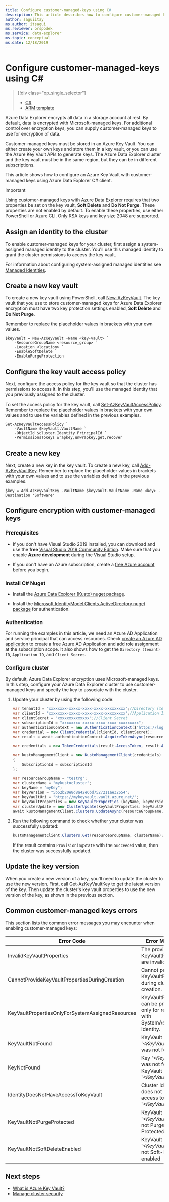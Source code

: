 ```yaml
---
title: Configure customer-managed-keys using C#
description: This article describes how to configure customer-managed keys encryption on your data in Azure Data Explorer.
author: saguiitay
ms.author: itsagui
ms.reviewer: orspodek
ms.service: data-explorer
ms.topic: conceptual
ms.date: 12/18/2019
---
```


# Configure customer-managed-keys using C#

> [!div class="op_single_selector"]
> * [C#](create-cluster-database-csharp.md)
> * [ARM template](create-cluster-database-resource-manager.md)

Azure Data Explorer encrypts all data in a storage account at rest. By default, data is encrypted with Microsoft-managed keys. For additional control over encryption keys, you can supply customer-managed keys to use for encryption of data.

Customer-managed keys must be stored in an Azure Key Vault. You can either create your own keys and store them in a key vault, or you can use the Azure Key Vault APIs to generate keys. The Azure Data Explorer cluster and the key vault must be in the same region, but they can be in different subscriptions. 

This article shows how to configure an Azure Key Vault with customer-managed keys using Azure Data Explorer C# client.

> [!Important]
> Using customer-managed keys with Azure Data Explorer requires that two properties be set on the key vault, **Soft Delete** and **Do Not Purge**. These properties are not enabled by default. To enable these properties, use either PowerShell or Azure CLI. Only RSA keys and key size 2048 are supported.

## Assign an identity to the cluster

To enable customer-managed keys for your cluster, first assign a system-assigned managed identity to the cluster. You'll use this managed identity to grant the cluster permissions to access the key vault.

For information about configuring system-assigned managed identities see [Managed Identities](managed-identities.md).

## Create a new key vault

To create a new key vault using PowerShell, call [New-AzKeyVault](/powershell/module/az.keyvault/new-azkeyvault.md). The key vault that you use to store customer-managed keys for Azure Data Explorer encryption must have two key protection settings enabled, **Soft Delete** and **Do Not Purge**.

Remember to replace the placeholder values in brackets with your own values.

```azurepowershell-interactive
$keyVault = New-AzKeyVault -Name <key-vault> `
    -ResourceGroupName <resource_group> `
    -Location <location> `
    -EnableSoftDelete `
    -EnablePurgeProtection
```

## Configure the key vault access policy

Next, configure the access policy for the key vault so that the cluster has permissions to access it. In this step, you'll use the managed identity that you previously assigned to the cluster.

To set the access policy for the key vault, call [Set-AzKeyVaultAccessPolicy](/powershell/module/az.keyvault/set-azkeyvaultaccesspolicy.md). Remember to replace the placeholder values in brackets with your own values and to use the variables defined in the previous examples.

```azurepowershell-interactive
Set-AzKeyVaultAccessPolicy `
    -VaultName $keyVault.VaultName `
    -ObjectId $cluster.Identity.PrincipalId `
    -PermissionsToKeys wrapkey,unwrapkey,get,recover
```

## Create a new key

Next, create a new key in the key vault. To create a new key, call [Add-AzKeyVaultKey](/powershell/module/az.keyvault/add-azkeyvaultkey.md). Remember to replace the placeholder values in brackets with your own values and to use the variables defined in the previous examples.

```azurepowershell-interactive
$key = Add-AzKeyVaultKey -VaultName $keyVault.VaultName -Name <key> -Destination 'Software'
```

## Configure encryption with customer-managed keys

### Prerequisites

* If you don't have Visual Studio 2019 installed, you can download and use the **free** [Visual Studio 2019 Community Edition](https://www.visualstudio.com/downloads/). Make sure that you enable **Azure development** during the Visual Studio setup.

* If you don't have an Azure subscription, create a [free Azure account](https://azure.microsoft.com/free/) before you begin.

### Install C# Nuget

* Install the [Azure Data Explorer (Kusto) nuget package](https://www.nuget.org/packages/Microsoft.Azure.Management.Kusto/).

* Install the [Microsoft.IdentityModel.Clients.ActiveDirectory nuget package](https://www.nuget.org/packages/Microsoft.IdentityModel.Clients.ActiveDirectory/) for authentication.

### Authentication
For running the examples in this article, we need an Azure AD Application and service principal that can access resources. Check [create an Azure AD application](https://docs.microsoft.com/azure/active-directory/develop/howto-create-service-principal-portal) to create a free Azure AD Application and add role assignment at the subscription scope. It also shows how to get the `Directory (tenant) ID`, `Application ID`, and `Client Secret`.

### Configure cluster

By default, Azure Data Explorer encryption uses Microsoft-managed keys. In this step, configure your Azure Data Explorer cluster to use customer-managed keys and specify the key to associate with the cluster.

1. Update your cluster by using the following code:

    ```csharp
    var tenantId = "xxxxxxxx-xxxxx-xxxx-xxxx-xxxxxxxxx";//Directory (tenant) ID
    var clientId = "xxxxxxxx-xxxxx-xxxx-xxxx-xxxxxxxxx";//Application ID
    var clientSecret = "xxxxxxxxxxxxxx";//Client Secret
    var subscriptionId = "xxxxxxxx-xxxxx-xxxx-xxxx-xxxxxxxxx";
    var authenticationContext = new AuthenticationContext($"https://login.windows.net/{tenantId}");
    var credential = new ClientCredential(clientId, clientSecret);
    var result = await authenticationContext.AcquireTokenAsync(resource: "https://management.core.windows.net/", clientCredential: credential);

    var credentials = new TokenCredentials(result.AccessToken, result.AccessTokenType);

    var kustoManagementClient = new KustoManagementClient(credentials)
    {
        SubscriptionId = subscriptionId
    };

    var resourceGroupName = "testrg";
    var clusterName = "mykustocluster";
    var keyName = "myKey";
    var keyVersion = "5b52b20e8d8a42e6bd7527211ae32654";
    var keyVaultUri = "https://mykeyvault.vault.azure.net/";
    var keyVaultProperties = new KeyVaultProperties (keyName, keyVersion, keyVaultUri);
    var clusterUpdate = new ClusterUpdate(keyVaultProperties: keyVaultProperties);
    await kustoManagementClient.Clusters.UpdateAsync(resourceGroupName, clusterName, clusterUpdate);
    ```

1. Run the following command to check whether your cluster was successfully updated:

    ```csharp
    kustoManagementClient.Clusters.Get(resourceGroupName, clusterName);
    ```

    If the result contains `ProvisioningState` with the `Succeeded` value, then the cluster was successfully updated.

## Update the key version

When you create a new version of a key, you'll need to update the cluster to use the new version. First, call Get-AzKeyVaultKey to get the latest version of the key. Then update the cluster's key vault properties  to use the new version of the key, as shown in the previous section.

## Common customer-managed keys errors

This section lists the common error messages you may encounter when enabling customer-managed keys:

| Error Code                                       |  Error Message
|--------------------------------------------------|-----------------
| InvalidKeyVaultProperties                        | The provided KeyVaultProperties are invalid.
| CannotProvideKeyVaultPropertiesDuringCreation    | Cannot provide KeyVaultProperties during cluster creation.
| KeyVaultPropertiesOnlyForSystemAssignedResources | KeyVaultProperties can be provided only for resources with SystemAssigned Identity.
| KeyVaultNotFound                                 |  KeyVault '_\<KeyVaultUrl\>_' was not found
| KeyNotFound                                      |  Key '_\<KeyName\>_' was not found in KeyVault '_\<KeyVaultUrl\>_'
| IdentityDoesNotHaveAccessToKeyVault              |  Cluster identity does not have access to KeyVault '_\<KeyVaultUrl\>_'
| KeyVaultNotPurgeProtected                        |  KeyVault '_\<KeyVaultUrl\>_' is not Purge Protected
| KeyVaultNotSoftDeleteEnabled                     |  KeyVault '_\<KeyVaultUrl\>_' is not Soft-Delete enabled

## Next steps

 * [What is Azure Key Vault?](../key-vault/key-vault-overview.md)
 * [Manage cluster security](manage-cluster-security.md)

